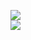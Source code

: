 [![](https://img.shields.io/badge/Made%20With-Github%20Spray-lightgrey.svg?style=for-the-badge&logo=github)](https://github.com/Annihil/github-spray#1501)  
[![](https://i.imgur.com/2DrTn0Z.gif)](https://github.com/Annihil/github-spray)